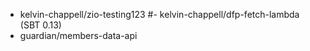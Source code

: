 - kelvin-chappell/zio-testing123
#- kelvin-chappell/dfp-fetch-lambda (SBT 0.13)
- guardian/members-data-api
